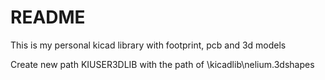 # README

This is my personal kicad library with footprint, pcb and 3d models

Create new path KIUSER3DLIB with the path of \kicadlib\nelium.3dshapes
